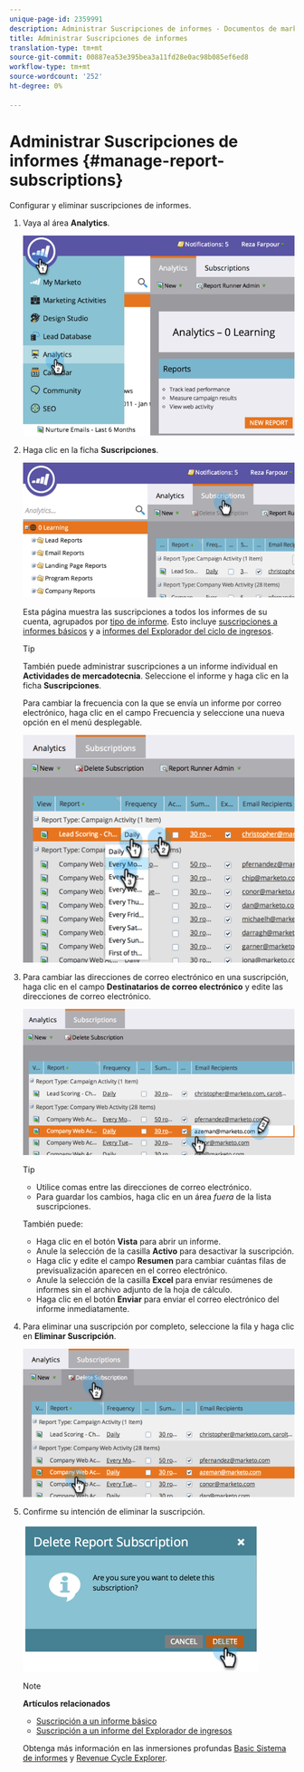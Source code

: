 ```yaml
---
unique-page-id: 2359991
description: Administrar Suscripciones de informes - Documentos de marketing - Documentación del producto
title: Administrar Suscripciones de informes
translation-type: tm+mt
source-git-commit: 00887ea53e395bea3a11fd28e0ac98b085ef6ed8
workflow-type: tm+mt
source-wordcount: '252'
ht-degree: 0%

---
```



# Administrar Suscripciones de informes {#manage-report-subscriptions}

Configurar y eliminar suscripciones de informes.

1. Vaya al área **Analytics**.

   ![](assets/image2014-9-16-10-3a35-3a25.png)

1. Haga clic en la ficha **Suscripciones**.

   ![](assets/image2014-9-16-10-3a35-3a32.png)

   Esta página muestra las suscripciones a todos los informes de su cuenta, agrupados por [tipo de informe](../../../../product-docs/reporting/basic-reporting/report-types/report-type-overview.md). Esto incluye [suscripciones a informes básicos](subscribe-to-a-basic-report.md) y a [informes del Explorador del ciclo de ingresos](http://docs.marketo.com/display/docs/revenue+cycle+analytics).

   >[!TIP]
   >
   >También puede administrar suscripciones a un informe individual en **Actividades de mercadotecnia**. Seleccione el informe y haga clic en la ficha **Suscripciones**.

   Para cambiar la frecuencia con la que se envía un informe por correo electrónico, haga clic en el campo Frecuencia y seleccione una nueva opción en el menú desplegable.

   ![](assets/image2014-9-16-10-3a36-3a4.png)

1. Para cambiar las direcciones de correo electrónico en una suscripción, haga clic en el campo **Destinatarios de correo electrónico** y edite las direcciones de correo electrónico.

   ![](assets/image2014-9-16-10-3a36-3a11.png)

   >[!TIP]
   >
   >
   >    
   >    
   >    * Utilice comas entre las direcciones de correo electrónico.
   >    * Para guardar los cambios, haga clic en un área *fuera* de la lista suscripciones.


   También puede:

   * Haga clic en el botón **Vista** para abrir un informe.
   * Anule la selección de la casilla **Activo** para desactivar la suscripción.
   * Haga clic y edite el campo **Resumen** para cambiar cuántas filas de previsualización aparecen en el correo electrónico.
   * Anule la selección de la casilla **Excel** para enviar resúmenes de informes sin el archivo adjunto de la hoja de cálculo.
   * Haga clic en el botón **Enviar** para enviar el correo electrónico del informe inmediatamente.



1. Para eliminar una suscripción por completo, seleccione la fila y haga clic en **Eliminar Suscripción**.

   ![](assets/image2014-9-16-10-3a36-3a38.png)

1. Confirme su intención de eliminar la suscripción.

   ![](assets/image2014-9-16-10-3a36-3a43.png)

   >[!NOTE]
   >
   >**Artículos relacionados**
   >
   >    
   >    
   >    * [Suscripción a un informe básico](subscribe-to-a-basic-report.md)
   >    * [Suscripción a un informe del Explorador de ingresos](../../../../product-docs/reporting/revenue-cycle-analytics/revenue-explorer/subscribe-to-a-revenue-explorer-report.md)


   Obtenga más información en las inmersiones profundas [Basic Sistema de informes](http://docs.marketo.com/display/docs/basic+reporting) y [Revenue Cycle Explorer](http://docs.marketo.com/display/docs/revenue+cycle+analytics).

